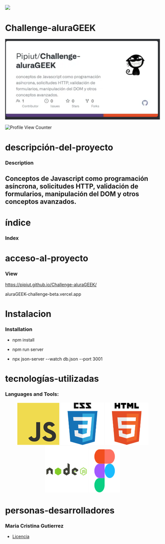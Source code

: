 <p align="left">
   <img src="https://img.shields.io/badge/STATUS-FINISH-green">
</p>

# Challenge-aluraGEEK
<img width="550" src="assets/TituloAluraGeek.png" frameborder="0">
</img>


![Profile View Counter](https://komarev.com/ghpvc/?username=Pipiut)

# descripción-del-proyecto
<h3 align="left">Description</h3>

 <h2 align="left">
 Conceptos de Javascript como programación asíncrona, solicitudes HTTP, validación de formularios, manipulación del DOM y otros conceptos avanzados.
 </h2>

# índice
<h3 align="left">Index</h3>


# acceso-al-proyecto
<h3 align="left">View</h3>

https://pipiut.github.io/Challenge-aluraGEEK/

aluraGEEK-challenge-beta.vercel.app


# Instalacion

<h3 align="left">Installation</h3>

* npm install

* npm run server

* npx json-server --watch db.json --port 3001

# tecnologías-utilizadas

<h3 align="left">Languages and Tools:</h3>
<p align="center">
<img src="https://raw.githubusercontent.com/teamedwardforever/Readme-Generator/71f25dd8b98329b168142a6b782a107b75eab178/svg/Skills/Languages/javascript-original.svg" alt="Javascript" width="140" height="140"/>

<img src="https://raw.githubusercontent.com/teamedwardforever/Readme-Generator/71f25dd8b98329b168142a6b782a107b75eab178/svg/Skills/Frontend/css3-original-wordmark.svg" alt="Css" width="140" height="140"/>
<img src="https://raw.githubusercontent.com/teamedwardforever/Readme-Generator/71f25dd8b98329b168142a6b782a107b75eab178/svg/Skills/Frontend/html5-original-wordmark.svg" alt="HTML" width="140" height="140"/>

<img src="https://raw.githubusercontent.com/teamedwardforever/Readme-Generator/71f25dd8b98329b168142a6b782a107b75eab178/svg/Skills/Backend/nodejs-original-wordmark.svg" alt="NodeJs" width="140" height="150"/>

<img src="https://raw.githubusercontent.com/teamedwardforever/Readme-Generator/71f25dd8b98329b168142a6b782a107b75eab178/svg/Skills/Software/figma-icon.svg" alt="Figma" width="100" height="140"/>
</p>

# personas-desarrolladores

<h3>Maria Cristina Gutierrez</h3>

* [Licencia](#licencia)
